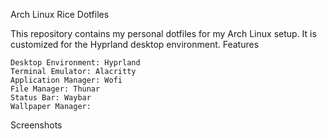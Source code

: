 Arch Linux Rice Dotfiles

This repository contains my personal dotfiles for my Arch Linux setup. It is customized for the Hyprland desktop environment.
Features

    Desktop Environment: Hyprland
    Terminal Emulator: Alacritty
    Application Manager: Wofi
    File Manager: Thunar
    Status Bar: Waybar
    Wallpaper Manager: 

Screenshots
